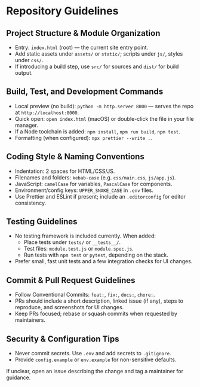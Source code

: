 # Repository Guidelines

## Project Structure & Module Organization

- Entry: `index.html` (root) — the current site entry point.
- Add static assets under `assets/` or `static/`; scripts under `js/`, styles under `css/`.
- If introducing a build step, use `src/` for sources and `dist/` for build output.

## Build, Test, and Development Commands

- Local preview (no build): `python -m http.server 8000` — serves the repo at `http://localhost:8000`.
- Quick open: `open index.html` (macOS) or double-click the file in your file manager.
- If a Node toolchain is added: `npm install`, `npm run build`, `npm test`.
- Formatting (when configured): `npx prettier --write .`.

## Coding Style & Naming Conventions

- Indentation: 2 spaces for HTML/CSS/JS.
- Filenames and folders: `kebab-case` (e.g. `css/main.css`, `js/app.js`).
- JavaScript: `camelCase` for variables, `PascalCase` for components.
- Environment/config keys: `UPPER_SNAKE_CASE` in `.env` files.
- Use Prettier and ESLint if present; include an `.editorconfig` for editor consistency.

## Testing Guidelines

- No testing framework is included currently. When added:
  - Place tests under `tests/` or `__tests__/`.
  - Test files: `module.test.js` or `module.spec.js`.
  - Run tests with `npm test` or `pytest`, depending on the stack.
- Prefer small, fast unit tests and a few integration checks for UI changes.

## Commit & Pull Request Guidelines

- Follow Conventional Commits: `feat:`, `fix:`, `docs:`, `chore:`.
- PRs should include a short description, linked issue (if any), steps to reproduce, and screenshots for UI changes.
- Keep PRs focused; rebase or squash commits when requested by maintainers.

## Security & Configuration Tips

- Never commit secrets. Use `.env` and add secrets to `.gitignore`.
- Provide `config.example` or `env.example` for non-sensitive defaults.

If unclear, open an issue describing the change and tag a maintainer for guidance.

